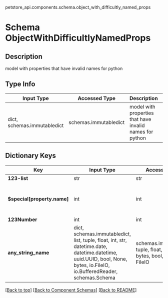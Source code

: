 petstore_api.components.schema.object_with_difficultly_named_props
# Schema ObjectWithDifficultlyNamedProps

## Description
model with properties that have invalid names for python

## Type Info
Input Type | Accessed Type | Description | Notes
------------ | ------------- | ------------- | -------------
dict, schemas.immutabledict | schemas.immutabledict | model with properties that have invalid names for python |

## Dictionary Keys
Key | Input Type | Accessed Type | Description | Notes
------------ | ------------- | ------------- | ------------- | -------------
**123-list** | str | str |  |
**$special[property.name]** | int | int |  | [optional] value must be a 64 bit integer
**123Number** | int | int |  | [optional]
**any_string_name** | dict, schemas.immutabledict, list, tuple, float, int, str, datetime.date, datetime.datetime, uuid.UUID, bool, None, bytes, io.FileIO, io.BufferedReader, schemas.Schema | schemas.immutabledict, tuple, float, int, str, bytes, bool, None, FileIO | any string name can be used but the value must be the correct type | [optional]

[[Back to top]](#top) [[Back to Component Schemas]](../../../README.md#Component-Schemas) [[Back to README]](../../../README.md)
